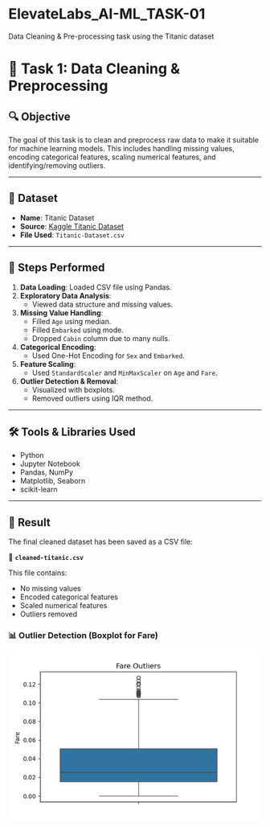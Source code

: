 # ElevateLabs_AI-ML_TASK-01
Data Cleaning &amp; Pre-processing task using the Titanic dataset
# 🧹 Task 1: Data Cleaning & Preprocessing

## 🔍 Objective
The goal of this task is to clean and preprocess raw data to make it suitable for machine learning models. This includes handling missing values, encoding categorical features, scaling numerical features, and identifying/removing outliers.

---

## 📁 Dataset
- **Name**: Titanic Dataset
- **Source**: [Kaggle Titanic Dataset](https://www.kaggle.com/datasets/yasserh/titanic-dataset)
- **File Used**: `Titanic-Dataset.csv`

---

## 🚀 Steps Performed

1. **Data Loading**: Loaded CSV file using Pandas.
2. **Exploratory Data Analysis**:
   - Viewed data structure and missing values.
3. **Missing Value Handling**:
   - Filled `Age` using median.
   - Filled `Embarked` using mode.
   - Dropped `Cabin` column due to many nulls.
4. **Categorical Encoding**:
   - Used One-Hot Encoding for `Sex` and `Embarked`.
5. **Feature Scaling**:
   - Used `StandardScaler` and `MinMaxScaler` on `Age` and `Fare`.
6. **Outlier Detection & Removal**:
   - Visualized with boxplots.
   - Removed outliers using IQR method.

---

## 🛠 Tools & Libraries Used

- Python
- Jupyter Notebook
- Pandas, NumPy
- Matplotlib, Seaborn
- scikit-learn

---

## 📎 Result

The final cleaned dataset has been saved as a CSV file:

📄 **`cleaned-titanic.csv`**

This file contains:
- No missing values
- Encoded categorical features
- Scaled numerical features
- Outliers removed

### 📊 Outlier Detection (Boxplot for Fare)

![Fare Boxplot](fare_boxplot.png)


